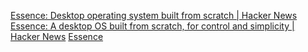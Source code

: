 
[Essence: Desktop operating system built from scratch | Hacker News](https://news.ycombinator.com/item?id=29950740)
[Essence: A desktop OS built from scratch, for control and simplicity | Hacker News](https://news.ycombinator.com/item?id=37671419)
[Essence](https://nakst.gitlab.io/essence)
